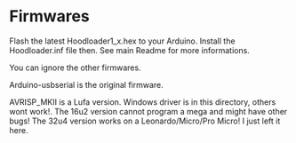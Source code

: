 Firmwares
=========

Flash the latest Hoodloader1_x.hex to your Arduino. Install the Hoodloader.inf file then. See main Readme for more informations.

You can ignore the other firmwares.

Arduino-usbserial is the original firmware.

AVRISP_MKII is a Lufa version. Windows driver is in this directory, others wont work!.
The 16u2 version cannot program a mega and might have other bugs! The 32u4 version works on a Leonardo/Micro/Pro Micro! I just left it here.